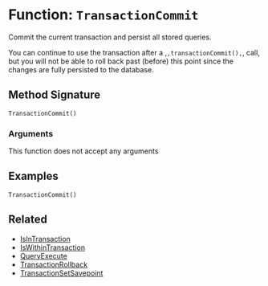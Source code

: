 [comment]: # (Note: This documentation is generated dynamically in the build process.  To modify the contents, change the javadoc on the _invoke method of the BIF class)

# Function: `TransactionCommit`

Commit the current transaction and persist all stored queries.

You can continue to use the transaction after a ,<code>,transactionCommit(),</code>, call, but you will not be able to roll back past (before) this
 point since the changes are fully persisted to the database.

## Method Signature

```
TransactionCommit()
```

### Arguments

This function does not accept any arguments

## Examples

```
TransactionCommit()
```

## Related

  * [IsInTransaction](./IsInTransaction.md)
  * [IsWithinTransaction](./IsWithinTransaction.md)
  * [QueryExecute](./QueryExecute.md)
  * [TransactionRollback](./TransactionRollback.md)
  * [TransactionSetSavepoint](./TransactionSetSavepoint.md)
